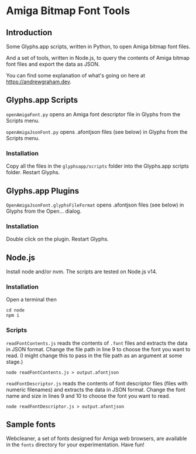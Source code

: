 # Amiga Bitmap Font Tools

## Introduction

Some Glyphs.app scripts, written in Python, to open Amiga bitmap font files.

And a set of tools, written in Node.js, to query the contents of Amiga bitmap font files and export the data as JSON.

You can find some explanation of what's going on here at https://andrewgraham.dev.


## Glyphs.app Scripts

`openAmigaFont.py` opens an Amiga font descriptor file in Glyphs from the Scripts menu.

`openAmigaJsonFont.py` opens .afontjson files (see below) in Glyphs from the Scripts menu.

### Installation

Copy all the files in the `glyphsapp/scripts` folder into the Glyphs.app scripts folder. Restart Glyphs.

## Glyphs.app Plugins

`OpenAmigaJsonFont.glyphsFileFormat` opens .afontjson files (see below) in Glyphs from the Open... dialog.

### Installation

Double click on the plugin. Restart Glyphs.
## Node.js

Install node and/or nvm. The scripts are tested on Node.js v14.

### Installation

Open a terminal then

```
cd node
npm i
```

### Scripts

`readFontContents.js` reads the contents of `.font` files and extracts the data in JSON format. Change the file path in line 9 to choose the font you want to read. (I might change this to pass in the file path as an argument at some stage.)

```
node readFontContents.js > output.afontjson
```

`readFontDescriptor.js` reads the contents of font descriptor files (files with numeric filenames) and extracts the data in JSON format. Change the font name and size in lines 9 and 10 to choose the font you want to read.

```
node readFontDescriptor.js > output.afontjson
```


## Sample fonts

Webcleaner, a set of fonts designed for Amiga web browsers, are available in the `fonts` directory for your experimentation. Have fun!
